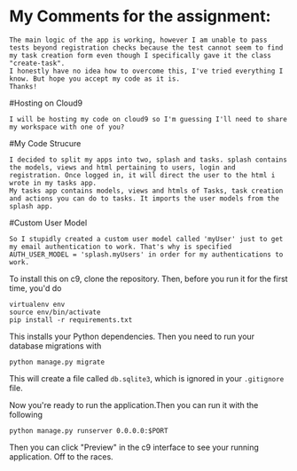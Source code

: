 


# My Comments for the assignment:


    The main logic of the app is working, however I am unable to pass tests beyond registration checks because the test cannot seem to find my task creation form even though I specifically gave it the class "create-task".
    I honestly have no idea how to overcome this, I've tried everything I know. But hope you accept my code as it is.
    Thanks!

#Hosting on Cloud9

    I will be hosting my code on cloud9 so I'm guessing I'll need to share my workspace with one of you?


#My Code Strucure

    I decided to split my apps into two, splash and tasks. splash contains the models, views and html pertaining to users, login and registration. Once logged in, it will direct the user to the html i wrote in my tasks app.
    My tasks app contains models, views and htmls of Tasks, task creation and actions you can do to tasks. It imports the user models from the splash app.
    
#Custom User Model
    

    So I stupidly created a custom user model called 'myUser' just to get my email authentication to work. That's why is specified AUTH_USER_MODEL = 'splash.myUsers' in order for my authentications to work. 



To install this on c9, clone the repository. Then, before you run it
for the first time, you'd do

```
virtualenv env
source env/bin/activate
pip install -r requirements.txt
```
This installs your Python dependencies. Then you need to run your database
migrations with 

```
python manage.py migrate
```

This will create a file called `db.sqlite3`, which is ignored in your
`.gitignore` file. 

Now you're ready to run the application.Then you can run it with the following

```
python manage.py runserver 0.0.0.0:$PORT
```

Then you can click "Preview" in the c9 interface to see your running application.
Off to the races.

